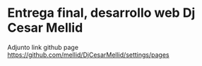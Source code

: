# Entrega final, desarrollo web Dj Cesar Mellid
Adjunto link github page
https://github.com/mellid/DjCesarMellid/settings/pages

